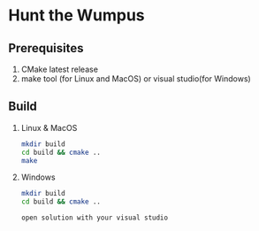 # Hunt the Wumpus

## Prerequisites
1. CMake latest release
2. make tool (for Linux and MacOS) or visual studio(for Windows)

## Build
1. Linux & MacOS
    ```sh
    mkdir build
    cd build && cmake ..
    make
    ```
2. Windows
   ```sh
   mkdir build
   cd build && cmake ..
   ```
   `open solution with your visual studio`
